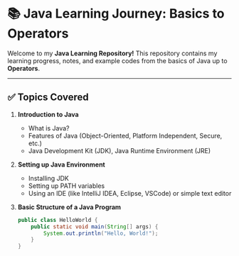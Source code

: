 # 📚 Java Learning Journey: Basics to Operators

Welcome to my **Java Learning Repository!** This repository contains my learning progress, notes, and example codes from the basics of Java up to **Operators**.

---

## ✅ Topics Covered

1. **Introduction to Java**
   - What is Java?
   - Features of Java (Object-Oriented, Platform Independent, Secure, etc.)
   - Java Development Kit (JDK), Java Runtime Environment (JRE)

2. **Setting up Java Environment**
   - Installing JDK
   - Setting up PATH variables
   - Using an IDE (like IntelliJ IDEA, Eclipse, VSCode) or simple text editor

3. **Basic Structure of a Java Program**
   ```java
   public class HelloWorld {
       public static void main(String[] args) {
           System.out.println("Hello, World!");
       }
   }
